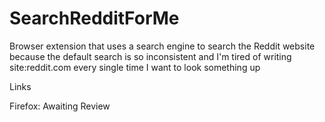# SearchRedditForMe
Browser extension that uses a search engine to search the Reddit website because the default search is so inconsistent
and I'm tired of writing site:reddit.com every single time I want to look something up

Links

Firefox: Awaiting Review
